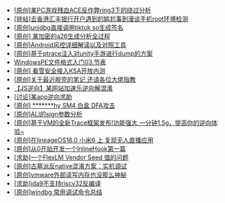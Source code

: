 + [[原创]某PC游戏残血ACE反作弊ring3下的绕过分析](https://bbs.kanxue.com/thread-284667.htm)
+ [[转帖]去香港汇丰银行开户遇到的尴尬事到漫谈手机root环境检测](https://bbs.kanxue.com/thread-285754.htm)
+ [[原创]unidbg直接调用tiktok so生成签名](https://bbs.kanxue.com/thread-285623.htm)
+ [[原创] 某加密的a26生成分析全过程](https://bbs.kanxue.com/thread-286228.htm)
+ [[原创]Android风控详细解读以及对照工具](https://bbs.kanxue.com/thread-286120.htm)
+ [[原创]基于ptrace注入对unity手游进行dump的方案](https://bbs.kanxue.com/thread-286222.htm)
+ [WindowsPE文件格式入门03.节表](https://bbs.kanxue.com/thread-286227.htm)
+ [[原创] 看雪安全接入KSA开放内测](https://bbs.kanxue.com/thread-251837.htm)
+ [[原创]关于最近脱壳的笔记 还请各位大佬指教](https://bbs.kanxue.com/thread-281745.htm)
+ [【JS逆向】某网站加速乐逆向解混淆](https://bbs.kanxue.com/thread-286225.htm)
+ [[讨论]某app逆向求助](https://bbs.kanxue.com/thread-277022.htm)
+ [[原创] *******hy SM4 白盒 DFA攻击](https://bbs.kanxue.com/thread-285313.htm)
+ [[原创]ALI的sign参数分析](https://bbs.kanxue.com/thread-284292.htm)
+ [[原创]基于VM的全新Trace框架发布!功能强大,一分钟1.5g，提高你的逆向体验~](https://bbs.kanxue.com/thread-285471.htm)
+ [[原创]在lineageOS16.0 小米6 上 复现无人直播应用](https://bbs.kanxue.com/thread-270014.htm)
+ [[原创]从0开始开发一个InlineHook第一篇](https://bbs.kanxue.com/thread-284689.htm)
+ [[求助]一个FlexLM Vendor Seed 值的问题](https://bbs.kanxue.com/thread-286148.htm)
+ [[原创]古墓派反native混淆方案：实机调试](https://bbs.kanxue.com/thread-286210.htm)
+ [[原创]vmware外部读写内存也没那么神秘](https://bbs.kanxue.com/thread-284956.htm)
+ [[求助]ida9不支持riscv32反编译](https://bbs.kanxue.com/thread-286231.htm)
+ [[原创]windbg 常用调试命令总结](https://bbs.kanxue.com/thread-285980.htm)

